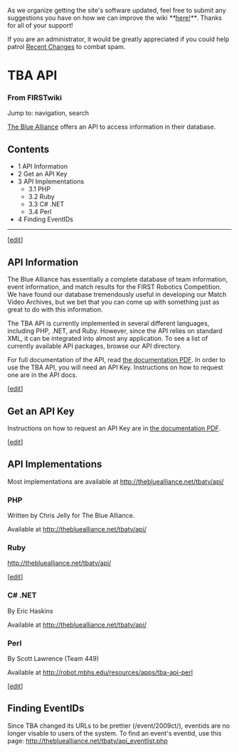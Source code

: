 As we organize getting the site's software updated, feel free to submit any
suggestions you have on how we can improve the wiki
_**_[here!](/index.php/User:Hallry/Suggestions "User:Hallry/Suggestions"
)_**_. Thanks for all of your support!

If you are an administrator, it would be greatly appreciated if you could help
patrol [Recent Changes](/index.php/Special:Recentchanges
"Special:Recentchanges" ) to combat spam.

# TBA API

### From FIRSTwiki

Jump to: navigation, search

[The Blue Alliance](http://www.thebluealliance.net
"http://www.thebluealliance.net" ) offers an API to access information in
their database.

## Contents

  * 1 API Information
  * 2 Get an API Key
  * 3 API Implementations
    * 3.1 PHP
    * 3.2 Ruby
    * 3.3 C# .NET
    * 3.4 Perl
  * 4 Finding EventIDs  
---  
  
[[edit](/index.php?title=TBA_API&action=edit&section=1 "Edit section: API
Information" )]

##  API Information

The Blue Alliance has essentially a complete database of team information,
event information, and match results for the FIRST Robotics Competition. We
have found our database tremendously useful in developing our Match Video
Archives, but we bet that you can come up with something just as great to do
with this information.

The TBA API is currently implemented in several different languages, including
PHP, .NET, and Ruby. However, since the API relies on standard XML, it can be
integrated into almost any application. To see a list of currently available
API packages, browse our API directory.

For full documentation of the API, read [the documentation
PDF](http://www.thebluealliance.net/tbatv/api/apidocs.pdf
"http://www.thebluealliance.net/tbatv/api/apidocs.pdf" ). In order to use the
TBA API, you will need an API Key. Instructions on how to request one are in
the API docs.

[[edit](/index.php?title=TBA_API&action=edit&section=2 "Edit section: Get an
API Key" )]

##  Get an API Key

Instructions on how to request an API Key are in [the documentation
PDF](http://www.thebluealliance.net/tbatv/api/apidocs.pdf
"http://www.thebluealliance.net/tbatv/api/apidocs.pdf" ).

[[edit](/index.php?title=TBA_API&action=edit&section=3 "Edit section: API
Implementations" )]

##  API Implementations

Most implementations are available at <http://thebluealliance.net/tbatv/api/>


###  PHP

Written by Chris Jelly for The Blue Alliance.

Available at <http://thebluealliance.net/tbatv/api/>


###  Ruby

<http://thebluealliance.net/tbatv/api/>

[[edit](/index.php?title=TBA_API&action=edit&section=6 "Edit section: C# .NET"
)]

###  C# .NET

By Eric Haskins

Available at <http://thebluealliance.net/tbatv/api/>


###  Perl

By Scott Lawrence (Team 449)

Available at <http://robot.mbhs.edu/resources/apps/tba-api-perl>

[[edit](/index.php?title=TBA_API&action=edit&section=8 "Edit section: Finding
EventIDs" )]

##  Finding EventIDs

Since TBA changed its URLs to be prettier (/event/2009ct/), eventids are no
longer visable to users of the system. To find an event's eventid, use this
page: <http://thebluealliance.net/tbatv/api_eventlist.php>

